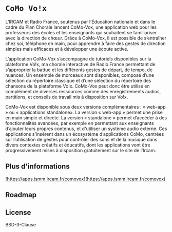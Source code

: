 # `CoMo Vo!x`

L’IRCAM et Radio France, soutenus par l’Éducation nationale et dans le cadre du Plan Chorale lancent CoMo-Vox, une application web pour les professeurs des écoles et les enseignants qui souhaitent se familiariser avec la direction de chœur. Grâce à CoMo-Vox, il est possible de s’entraîner chez soi, téléphone en main, pour apprendre à faire des gestes de direction simples mais efficaces et à développer une écoute active.

L’application CoMo-Vox s’accompagne de tutoriels disponibles sur la plateforme Vo!x, ma chorale interactive de Radio France permettant de s’approprier la battue et les différents gestes de départ, de tempo, de nuances. Un ensemble de morceaux sont disponibles, composé d’une sélection du répertoire classique et d’une sélection du répertoire des chansons de la plateforme Vo!x. CoMo-Vox peut donc être utilisé en complément de diverses ressources comme des enregistrements audios, partitions, et conseils de travail mis à disposition sur Vo!x.

CoMo-Vox est disponible sous deux versions complémentaires : « web-app » ou « applications standalone». La version « web-app » permet une prise en main simple et directe. La version « standalone » permet d’accéder à des fonctionnalités avancées, par exemple en permettant aux enseignants d’ajouter leurs propres contenus, et d'utiliser un système audio externe. Ces applications s'insèrent dans un écosystème d’applications CoMo, centrées sur l’utilisation de gestes pour contrôler des sons et de la musique dans divers contextes créatifs et éducatifs, dont les applications vont être progressivement mises à disposition gratuitement sur le site de l’Ircam.

## Plus d'informations

[https://apps.ismm.ircam.fr/comovox](https://apps.ismm.ircam.fr/comovox)

## Roadmap

## License

BSD-3-Clause
